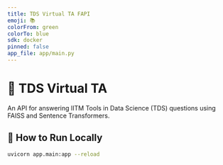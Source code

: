 ```yaml
---
title: TDS Virtual TA FAPI
emoji: 📚
colorFrom: green
colorTo: blue
sdk: docker
pinned: false
app_file: app/main.py
---
```


# 🤖 TDS Virtual TA

An API for answering IITM Tools in Data Science (TDS) questions using FAISS and Sentence Transformers.

## 🚀 How to Run Locally

```bash
uvicorn app.main:app --reload
